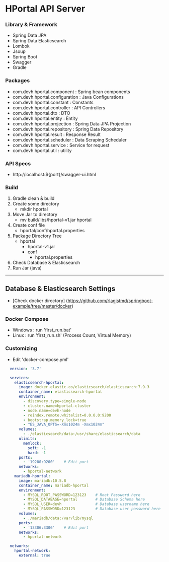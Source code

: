 # HPortal API Server

### Library & Framework
- Spring Data JPA
- Spring Data Elasticsearch
- Lombok
- Jsoup
- Spring Boot
- Swagger
- Gradle

### Packages
- com.devh.hportal.component : Spring bean components
- com.devh.hportal.configuration : Java Configurations
- com.devh.hportal.constant : Constants
- com.devh.hportal.controller : API Controllers
- com.devh.hportal.dto : DTO
- com.devh.hportal.entity : Entity
- com.devh.hportal.projection : Spring Data JPA Projection
- com.devh.hportal.repository : Spring Data Repository
- com.devh.hportal.result : Response Result
- com.devh.hportal.scheduler : Data Scraping Scheduler
- com.devh.hportal.service : Service for request
- com.devh.hportal.util : utility

### API Specs
- http://localhost:${port}/swagger-ui.html

### Build  
1. Gradle clean & build
2. Create some directory
   - mkdir hportal
3. Move Jar to directory
   - mv build/libs/hportal-v1.jar hportal
4. Create conf file
   - hportal/conf/hportal.properties
5. Package Directory Tree
   - hportal
     - hportal-v1.jar
     - conf
       - hportal.properties
6. Check Database & Elasticsearch
7. Run Jar (java)
---
## Database & Elasticsearch Settings
- [Check docker directory] (https://github.com/rlagjstmd/springboot-example/tree/master/docker)
### Docker Compose
- Windows : run 'first_run.bat'
- Linux : run 'first_run.sh' (Process Count, Virtual Memory)

### Customizing
- Edit 'docker-compose.yml'
```yml
  version: '3.7'

  services:
    elasticsearch-hportal:
      image: docker.elastic.co/elasticsearch/elasticsearch:7.9.3
      container_name: elasticsearch-hportal
      environment:
        - discovery.type=single-node
        - cluster.name=hportal-cluster
        - node.name=devh-node
        - reindex.remote.whitelist=0.0.0.0:9200
        - bootstrap.memory_lock=true
        - "ES_JAVA_OPTS=-Xms1024m -Xmx1024m"
      volumes:
        - ./elasticsearch/data:/usr/share/elasticsearch/data
      ulimits:
        memlock:
          soft: -1
          hard: -1
      ports:
        - '19200:9200'    # Edit port
      networks:
        - hportal-network
    mariadb-hportal:
      image: mariadb:10.5.8
      container_name: mariadb-hportal
      environment:
        - MYSQL_ROOT_PASSWORD=123123    # Root Password here
        - MYSQL_DATABASE=hportal        # Database Schema here
        - MYSQL_USER=devh               # Database username here
        - MYSQL_PASSWORD=123123         # Database user password here
      volumes:
        - ./mariadb/data:/var/lib/mysql
      ports:
        - '13306:3306'    # Edit port
      networks:
        - hportal-network

  networks:
    hportal-network:
      external: true
```
